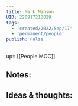 ```yaml
---
title: Mark Manson
UID: 220917210029
tags:
  - 'created/2022/Sep/17'
  - 'permanent/people'
publish: False
---
```

up:: [[People MOC]]

## Notes:


## Ideas & thoughts:
